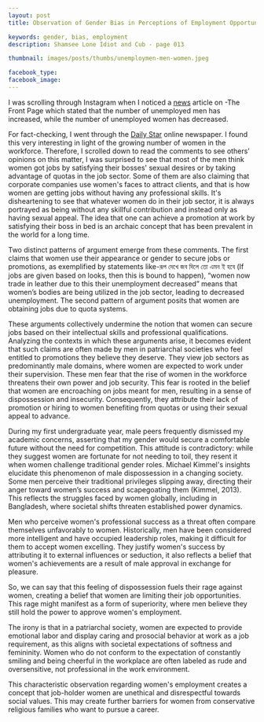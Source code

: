 ```yaml
---
layout: post
title: Observation of Gender Bias in Perceptions of Employment Opportunities 

keywords: gender, bias, employment
description: Shamsee Lone Idiot and Cub - page 013

thumbnail: images/posts/thumbs/unemploymen-men-women.jpeg

facebook_type: 
facebook_image: 
---
```


I was scrolling through Instagram when I noticed a [news]() article on -The Front Page which stated that the number of unemployed men has increased, while the number of unemployed women has decreased. 

For fact-checking, I went through the [Daily Star](https://www.thedailystar.net/) online newspaper. I found this very interesting in light of the growing number of women in the workforce. Therefore, I scrolled down to read the comments to see others’ opinions on this matter, I was surprised to see that most of the men think women got jobs by satisfying their bosses' sexual desires or by taking advantage of quotas in the job sector. Some of them are also claiming that corporate companies use women's faces to attract clients, and that is how women are getting jobs without having any professional skills. It's disheartening to see that whatever women do in their job sector, it is always portrayed as being without any skillful contribution and instead only as having sexual appeal. The idea that one can achieve a promotion at work by satisfying their boss in bed is an archaic concept that has been prevalent in the world for a long time.

Two distinct patterns of argument emerge from these comments. The first claims that women use their appearance or gender to secure jobs or promotions, as exemplified by statements like-রূপ দেখে জব দিলে তো এমন ই হবে (If jobs are given based on looks, then this is bound to happen), “women now trade in leather due to this their unemployment decreased” means that women’s bodies are being utilized in the job sector, leading to decreased unemployment. The second pattern of argument posits that women are obtaining jobs due to quota systems.

These arguments collectively undermine the notion that women can secure jobs based on their intellectual skills and professional qualifications. Analyzing the contexts in which these arguments arise, it becomes evident that such claims are often made by men in patriarchal societies who feel entitled to promotions they believe they deserve. They view job sectors as predominantly male domains, where women are expected to work under their supervision. These men fear that the rise of women in the workforce threatens their own power and job security. This fear is rooted in the belief that women are encroaching on jobs meant for men, resulting in a sense of dispossession and insecurity. Consequently, they attribute their lack of promotion or hiring to women benefiting from quotas or using their sexual appeal to advance.

During my first undergraduate year, male peers frequently dismissed my academic concerns, asserting that my gender would secure a comfortable future without the need for competition. This attitude is contradictory: while they suggest women are fortunate for not needing to toil, they resent it when women challenge traditional gender roles. Michael Kimmel's insights elucidate this phenomenon of male dispossession in a changing society. Some men perceive their traditional privileges slipping away, directing their anger toward women’s success and scapegoating them (Kimmel, 2013). This reflects the struggles faced by women globally, including in Bangladesh, where societal shifts threaten established power dynamics.

Men who perceive women's professional success as a threat often compare themselves unfavorably to women. Historically, men have been considered more intelligent and have occupied leadership roles, making it difficult for them to accept women excelling. They justify women's success by attributing it to external influences or seduction, it also reflects a belief that women's achievements are a result of male approval in exchange for pleasure. 

So, we can say that this feeling of dispossession fuels their rage against women, creating a belief that women are limiting their job opportunities. This rage might manifest as a form of superiority, where men believe they still hold the power to approve women's employment.

The irony is that in a patriarchal society, women are expected to provide emotional labor and display caring and prosocial behavior at work as a job requirement, as this aligns with societal expectations of softness and femininity. Women who do not conform to the expectation of constantly smiling and being cheerful in the workplace are often labeled as rude and oversensitive, not professional in the work environment. 

This characteristic observation regarding women's employment creates a concept that job-holder women are unethical and disrespectful towards social values. This may create further barriers for women from conservative religious families who want to pursue a career. 